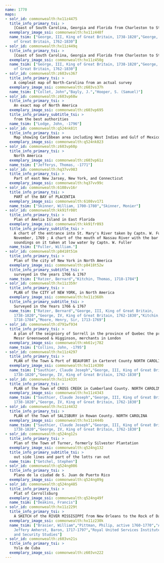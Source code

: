 ```yaml
---
name: 1770
maps:
- solr_id: commonwealth:hx11z4475
  title_info_primary_tsi: > 
    [Coast of South Carolina, Georgia and Florida from Charleston to St. Augustine]
  exemplary_image_ssi: commonwealth:hx11z448f
  name_tsim: ["George, III, King of Great Britain, 1738-1820","George, IV, King
    of Great Britain, 1762-1830"]
- solr_id: commonwealth:hx11z449q
  title_info_primary_tsi: > 
    [Coast of South Carolina, Georgia and Florida from Charleston to St. Augustine]
  exemplary_image_ssi: commonwealth:hx11z450g
  name_tsim: ["George, III, King of Great Britain, 1738-1820","George, IV, King
    of Great Britain, 1762-1830"]
- solr_id: commonwealth:z603vs367
  title_info_primary_tsi: > 
    A compleat map of North-Carolina from an actual survey
  exemplary_image_ssi: commonwealth:z603vs37h
  name_tsim: ["Collet, John","Bayly, J.","Hooper, S. (Samuel)"]
- solr_id: commonwealth:z603vp68w
  title_info_primary_tsi: > 
    An exact map of North America
  exemplary_image_ssi: commonwealth:z603vp695
  title_info_primary_subtitle_tsi: > 
    from the best authorities
  name_tsim: ["Lodge, John, -1796"]
- solr_id: commonwealth:q524nk81t
  title_info_primary_tsi: > 
    Map showing Caribbean area including West Indies and Gulf of Mexico
  exemplary_image_ssi: commonwealth:q524nk823
- solr_id: commonwealth:z603vp60p
  title_info_primary_tsi: > 
    North America
  exemplary_image_ssi: commonwealth:z603vp61z
  name_tsim: ["Jefferys, Thomas, -1771"]
- solr_id: commonwealth:hq37vv983
  title_info_primary_tsi: > 
    Part of east New Jarsey, New York, and Connecticut
  exemplary_image_ssi: commonwealth:hq37vv99c
- solr_id: commonwealth:6108vv16r
  title_info_primary_tsi: > 
    PART of the BAY of PLACENTIA
  exemplary_image_ssi: commonwealth:6108vv171
  name_tsim: ["Skinner, William, 1700-1780","Skinner, Monier"]
- solr_id: commonwealth:kk91fr08t
  title_info_primary_tsi: > 
    Plan of Amelia Island in East Florida
  exemplary_image_ssi: commonwealth:kk91fr093
  title_info_primary_subtitle_tsi: > 
    A chart of the entrance into St. Mary's River taken by Captn. W. Fuller in
    November, 1769 ; A chart of the mouth of Nassau River with the bar and the
    soundings on it taken at low water by Captn. W. Fuller
  name_tsim: ["Fuller, William."]
- solr_id: commonwealth:p8418t51m
  title_info_primary_tsi: > 
    Plan of the city of New York in North America
  exemplary_image_ssi: commonwealth:p8418t52w
  title_info_primary_subtitle_tsi: > 
    surveyed in the years 1766 & 1767
  name_tsim: ["Ratzer, Bernard","Kitchin, Thomas, 1718-1784"]
- solr_id: commonwealth:hx11z359r
  title_info_primary_tsi: > 
    PLAN of the CITY of NEW YORK, in North America
  exemplary_image_ssi: commonwealth:hx11z360h
  title_info_primary_subtitle_tsi: > 
    Surveyed in the Years 1766 & 1767
  name_tsim: ["Ratzer, Bernard","George, III, King of Great Britain,
    1738-1820","George, IV, King of Great Britain, 1762-1830","Kitchin, Thomas,
    1718-1784","Moore, Henry, Sir, 1713-1769"]
- solr_id: commonwealth:d791wf934
  title_info_primary_tsi: > 
    A plan of the seigniory of Sorrell in the province of Quebec the property of
    Messr Greenswood & Higginson, merchants in London
  exemplary_image_ssi: commonwealth:mk61vj782
  name_tsim: ["Collins, John, -1795"]
- solr_id: commonwealth:hx11z4297
  title_info_primary_tsi: > 
    PLAN of the Town & Port of BEAUFORT in Carteret County NORTH CAROLINA
  exemplary_image_ssi: commonwealth:hx11z4300
  name_tsim: ["Sauthier, Claude Joseph","George, III, King of Great Britain,
    1738-1820","George, IV, King of Great Britain, 1762-1830"]
- solr_id: commonwealth:hx11z433t
  title_info_primary_tsi: > 
    PLAN of the Town of CROSS CREEK in Cumberland County. NORTH CAROLINA
  exemplary_image_ssi: commonwealth:hx11z4343
  name_tsim: ["Sauthier, Claude Joseph","George, III, King of Great Britain,
    1738-1820","George, IV, King of Great Britain, 1762-1830"]
- solr_id: commonwealth:hx11z4432
  title_info_primary_tsi: > 
    PLAN of the Town of SALISBURY in Rowan County. NORTH CAROLINA
  exemplary_image_ssi: commonwealth:hx11z444b
  name_tsim: ["Sauthier, Claude Joseph","George, III, King of Great Britain,
    1738-1820","George, IV, King of Great Britain, 1762-1830"]
- solr_id: commonwealth:q524ng12s
  title_info_primary_tsi: > 
    Plan of the Town of Turner, formerly Silvester Plantation
  exemplary_image_ssi: commonwealth:q524ng132
  title_info_primary_subtitle_tsi: > 
    out side lines and part of the lotts ran out
  name_tsim: ["Getchel, Stephen"]
- solr_id: commonwealth:q524ng086
  title_info_primary_tsi: > 
    Plano de la ciudad de S. Juan de Puerto Rico
  exemplary_image_ssi: commonwealth:q524ng09g
- solr_id: commonwealth:q524ng485
  title_info_primary_tsi: > 
    Plat of Carrollsburg
  exemplary_image_ssi: commonwealth:q524ng49f
  name_tsim: ["Deakins, Francis"]
- solr_id: commonwealth:hx11z229t
  title_info_primary_tsi: > 
    A SKETCH of the RIVER MISSISIPPI from New Orleans to the Rock of Davion
  exemplary_image_ssi: commonwealth:hx11z230k
  name_tsim: ["Brasier, William","Pittman, Philip, active 1760-1770","Amherst,
    Jeffery Amherst, Baron, 1717-1797","Royal United Services Institute for Defence
    and Security Studies"]
- solr_id: commonwealth:z603vn21s
  title_info_primary_tsi: > 
    Ysla de Cuba
  exemplary_image_ssi: commonwealth:z603vn222
---
```

